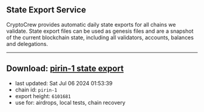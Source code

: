 ## State Export Service
CryptoCrew provides automatic daily state exports for all chains we validate. State export files can be used as genesis files and are a snapshot of the current blockchain state, including all validators, accounts, balances and delegations.

---
**Download: [pirin-1 state export](https://dl-eu2.ccvalidators.com/SERVICE/nolus/pirin-1_export_6101681.json)**
---

- last updated: Sat Jul 06 2024 01:53:39
- chain id: `pirin-1`
- export height: `6101681`
- use for: airdrops, local tests, chain recovery
